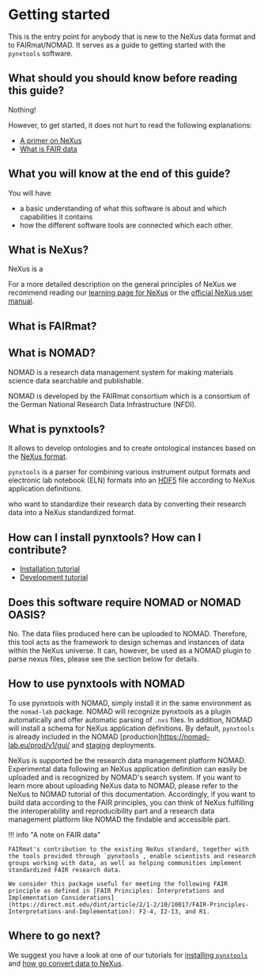 # Getting started

This is the entry point for anybody that is new to the NeXus data format and to FAIRmat/NOMAD. It serves as a guide to getting started with the `pynxtools` software.

## What should you should know before reading this guide?

Nothing!

However, to get started, it does not hurt to read the following explanations:

- [A primer on NeXus](learn/nexus/nexus-primer.md)
- [What is FAIR data](https://www.nature.com/articles/sdata201618)

## What you will know at the end of this guide?

You will have

- a basic understanding of what this software is about and which capabilities it contains
- how the different software tools are connected which each other.

## What is NeXus?

NeXus is a





For a more detailed description on the general principles of NeXus we recommend reading our [learning page for NeXus](learn/nexus/nexus-primer.md) or the [official NeXus user manual](https://manual.nexusformat.org/user_manual.html).

## What is FAIRmat?

## What is NOMAD?

NOMAD is a research data management system for making materials science data searchable and publishable.

NOMAD is developed by the FAIRmat consortium which is a consortium of the German National Research Data Infrastructure (NFDI).

## What is pynxtools?

It allows to develop ontologies and to create ontological instances based on the [NeXus format](https://www.nexusformat.org/).

`pynxtools` is a parser for combining various instrument output formats and electronic lab notebook (ELN) formats into an [HDF5](https://support.hdfgroup.org/HDF5/) file according to NeXus application definitions.

 who want to standardize their research data by converting their research data into a NeXus standardized format.

## How can I install pynxtools? How can I contribute?

- [Installation tutorial](./tutorial/installation.md)
- [Development tutorial](./tutorial/contributing.md)

## Does this software require NOMAD or NOMAD OASIS?

No. The data files produced here can be uploaded to NOMAD. Therefore, this tool acts as the framework to design schemas and instances of data within the NeXus universe. It can, however, be used as a NOMAD plugin to parse nexus files, please see the section below for details.

## How to use pynxtools with NOMAD

To use pynxtools with NOMAD, simply install it in the same environment as the `nomad-lab` package. NOMAD will recognize pynxtools as a plugin automatically and offer automatic parsing of `.nxs` files. In addition, NOMAD will install a schema for NeXus application definitions. By default, `pynxtools` is already included in the NOMAD [production]https://nomad-lab.eu/prod/v1/gui/ and [staging](https://nomad-lab.eu/prod/v1/staging/gui/) deployments.

NeXus is supported be the research data management platform NOMAD. Experimental data following an NeXus application definition can easily be uploaded and is recognized by NOMAD's search system. If you want to learn more about uploading NeXus data to NOMAD, please refer to the NeXus to NOMAD tutorial of this documentation. Accordingly, if you want to build data according to the FAIR principles, you can think of NeXus fulfilling the interoperability and reproducibility part and a research data management platform like NOMAD the findable and accessible part.

!!! info "A note on FAIR data"

    FAIRmat's contribution to the existing NeXus standard, together with the tools provided through `pynxtools`, enable scientists and research groups working with data, as well as helping communities implement standardized FAIR research data.

    We consider this package useful for meeting the following FAIR principle as defined in [FAIR Principles: Interpretations and Implementation Considerations](https://direct.mit.edu/dint/article/2/1-2/10/10017/FAIR-Principles-Interpretations-and-Implementation): F2-4, I2-I3, and R1.

## Where to go next?

We suggest you have a look at one of our tutorials for [installing `pynxtools`](tutorial/installation.md) and [how go convert data to NeXus](tutorial/converting-data-to-nexus.md).